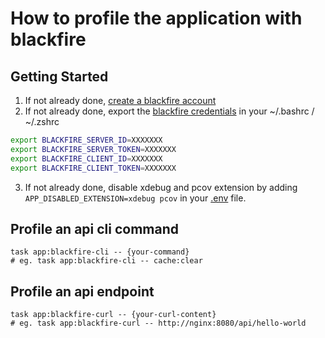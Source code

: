 # How to profile the application with blackfire

## Getting Started
1. If not already done, [create a blackfire account](https://blackfire.io)
2. If not already done, export the [blackfire credentials](https://blackfire.io/my/settings/credentials) in your ~/.bashrc / ~/.zshrc
```bash
export BLACKFIRE_SERVER_ID=XXXXXXX
export BLACKFIRE_SERVER_TOKEN=XXXXXXX
export BLACKFIRE_CLIENT_ID=XXXXXXX
export BLACKFIRE_CLIENT_TOKEN=XXXXXXX
```
3. If not already done, disable xdebug and pcov extension by adding `APP_DISABLED_EXTENSION=xdebug pcov` in your [.env](../.env) file.

## Profile an api cli command
```
task app:blackfire-cli -- {your-command}
# eg. task app:blackfire-cli -- cache:clear
```

## Profile an api endpoint
```
task app:blackfire-curl -- {your-curl-content}
# eg. task app:blackfire-curl -- http://nginx:8080/api/hello-world
```
